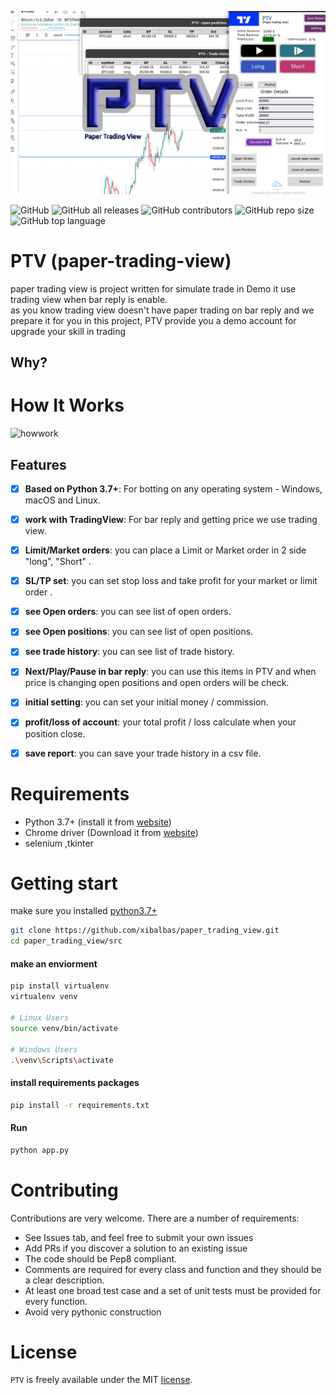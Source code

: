 ![Alt text](logo.png)

![GitHub](https://img.shields.io/github/license/xibalbas/paper_trading_view)
![GitHub all releases](https://img.shields.io/github/downloads/xibalbas/paper_trading_view/total)
![GitHub contributors](https://img.shields.io/github/contributors/xibalbas/paper_trading_view)
![GitHub repo size](https://img.shields.io/github/repo-size/xibalbas/paper_trading_view)
![GitHub top language](https://img.shields.io/github/languages/top/xibalbas/paper_trading_view)

# PTV (paper-trading-view)
paper trading view is project written for simulate trade in Demo it use trading view when bar reply is enable.  
as you know trading view doesn't have paper trading on bar reply and we prepare it for you in this project, PTV provide you a demo account for upgrade your skill in trading 

## Why?


# How It Works

![howwork](./src/assets/how_work.gif)

## Features
- [x] **Based on Python 3.7+**: For botting on any operating system - Windows, macOS and Linux.
- [x] **work with TradingView**: For bar reply and getting price we use trading view.
- [x] **Limit/Market orders**: you can place a Limit or Market order in 2 side "long", "Short" .
- [x] **SL/TP set**: you can set stop loss and take profit for your market or limit order .
- [x] **see Open orders**: you can see list of open orders.
- [x] **see Open positions**: you can see list of open positions.
- [x] **see trade history**: you can see list of trade history.
- [x] **Next/Play/Pause in bar reply**: you can use this items in PTV and when price is changing open positions and open orders will be check. 
- [x] **initial setting**: you can set your initial money / commission.
- [x] **profit/loss of account**: your total profit / loss calculate when your position close.
- [x] **save report**: you can save your trade history in a csv file.


# Requirements

* Python 3.7+ (install it from [website](https://www.python.org/downloads/))
* Chrome driver (Download it from [website](https://chromedriver.chromium.org/downloads))
* selenium ,tkinter

# Getting start
make sure you installed [python3.7+](https://www.python.org/downloads/)
```bash
git clone https://github.com/xibalbas/paper_trading_view.git
cd paper_trading_view/src
```
#### make an enviorment
```bash
pip install virtualenv
virtualenv venv

# Linux Users
source venv/bin/activate

# Windows Users
.\venv\Scripts\activate

```
#### install requirements packages
```bash
pip install -r requirements.txt
```
#### Run
```bash
python app.py
```

# Contributing
Contributions are very welcome. There are a number of requirements:
* See Issues tab, and feel free to submit your own issues
* Add PRs if you discover a solution to an existing issue
* The code should be Pep8 compliant.
* Comments are required for every class and function and they should be a clear description.
* At least one broad test case and a set of unit tests must be provided for every function.
* Avoid very pythonic construction

# License
`PTV` is freely available under the MIT [license](https://github.com/xibalbas/paper_trading_view/blob/master/LICENSE).
